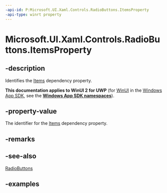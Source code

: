 ```yaml
---
-api-id: P:Microsoft.UI.Xaml.Controls.RadioButtons.ItemsProperty
-api-type: winrt property
---
```


# Microsoft.UI.Xaml.Controls.RadioButtons.ItemsProperty

<!--
public static Windows.UI.Xaml.DependencyProperty ItemsProperty { get; }
-->

## -description

Identifies the [Items](radiobuttons_items.md) dependency property.

**This documentation applies to WinUI 2 for UWP** (for [WinUI](/windows/apps/winui/winui3/) in the [Windows App SDK](/windows/apps/windows-app-sdk/), see the **[Windows App SDK namespaces](/windows/windows-app-sdk/api/winrt/)**).

## -property-value

The identifier for the [Items](radiobuttons_items.md) dependency property.

## -remarks

## -see-also

[RadioButtons](radiobuttons.md)

## -examples


